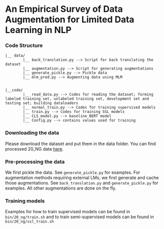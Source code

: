 # An Empirical Survey of Data Augmentation for Limited Data Learning in NLP


### Code Structure
```
|__ data/
        |__ back_translation.py --> Script for back translating the dataset
        |__ augmentation.py --> Script for generating augmentations
        |__ generate_pickle.py --> Pickle data 
        |__ mlm_pred.py --> Augmenting data using MLM 


|__code/
        |__ read_data.py --> Codes for reading the dataset; forming labeled training set, unlabeled training set, development set and testing set; building dataloaders
        |__ normal_train.py --> Codes for training supervised models 
        |__ train.py --> Codes for training SSL models 
        |__ CLS_model.py --> baseline BERT model 
        |__ Config.py --> contains values used for training 
```

### Downloading the data
Please download the dataset and put them in the data folder. You can find processed 20_NG data [here](https://drive.google.com/file/d/1hBbtkLRrHo5b_5APEKSDUD9az6YJ2yhM/view?usp=sharing).

### Pre-processing the data

We first pickle the data. See `generate_pickle.py` for examples. For augmentation methods requiring external LMs, we first generate and cache those augmentations. See `back_translation.py` and `generate_pickle.py` for examples. All other augmentations are done on the fly. 


### Training models
Examples for how to train supervised models can be found in `bin/20_ng/train.sh` and to train semi-supervised models can be found in `bin/20_ng/ssl_train.sh`

